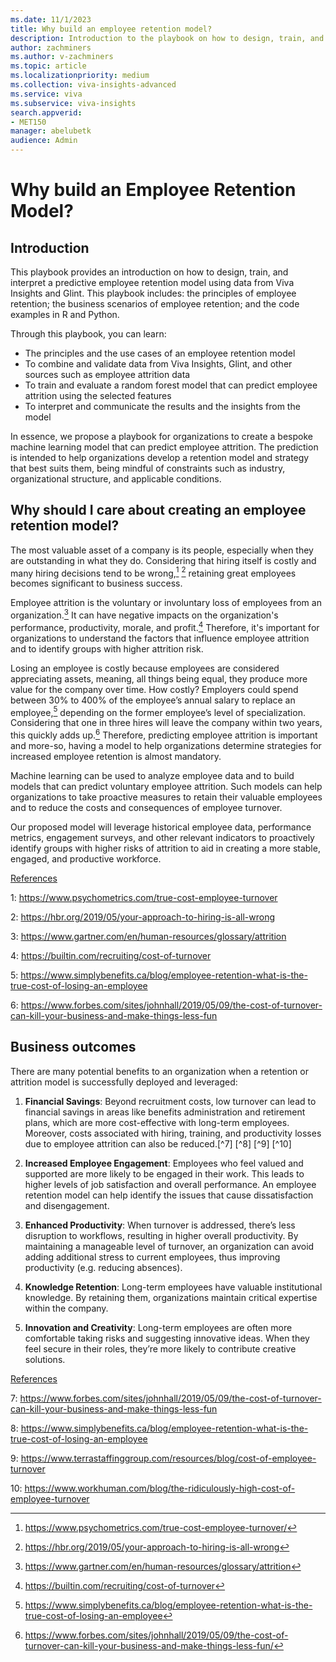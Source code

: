 ```yaml
---
ms.date: 11/1/2023
title: Why build an employee retention model?
description: Introduction to the playbook on how to design, train, and interpret a predictive employee retention model using data from Viva Insights and Glint.
author: zachminers
ms.author: v-zachminers
ms.topic: article
ms.localizationpriority: medium 
ms.collection: viva-insights-advanced 
ms.service: viva 
ms.subservice: viva-insights 
search.appverid: 
- MET150 
manager: abelubetk
audience: Admin
---
```


# Why build an Employee Retention Model?

## Introduction

This playbook provides an introduction on how to design, train, and interpret a predictive employee retention model using data from Viva Insights and Glint. This playbook includes: the principles of employee retention; the business scenarios of employee retention; and the code examples in R and Python.

Through this playbook, you can learn:

- The principles and the use cases of an employee retention model
- To combine and validate data from Viva Insights, Glint, and other sources such as employee attrition data
- To train and evaluate a random forest model that can predict employee attrition using the selected features
- To interpret and communicate the results and the insights from the model

In essence, we propose a playbook for organizations to create a bespoke machine learning model that can predict employee attrition. The prediction is intended to help organizations develop a retention model and strategy that best suits them, being mindful of constraints such as industry, organizational structure, and applicable conditions.

## Why should I care about creating an employee retention model?

The most valuable asset of a company is its people, especially when they are outstanding in what they do. Considering that hiring itself is costly and many hiring decisions tend to be wrong,[^1] [^2] retaining great employees becomes significant to business success.  

Employee attrition is the voluntary or involuntary loss of employees from an organization.[^3] It can have negative impacts on the organization's performance, productivity, morale, and profit.[^4] Therefore, it's important for organizations to understand the factors that influence employee attrition and to identify groups with higher attrition risk.

Losing an employee is costly because employees are considered appreciating assets, meaning, all things being equal, they produce more value for the company over time. How costly? Employers could spend between 30% to 400% of the employee’s annual salary to replace an employee,[^5] depending on the former employee’s level of specialization. Considering that one in three hires will leave the company within two years, this quickly adds up.[^6] Therefore, predicting employee attrition is important and more-so, having a model to help organizations determine strategies for increased employee retention is almost mandatory.  

Machine learning can be used to analyze employee data and to build models that can predict voluntary employee attrition. Such models can help organizations to take proactive measures to retain their valuable employees and to reduce the costs and consequences of employee turnover.  

Our proposed model will leverage historical employee data, performance metrics, engagement surveys, and other relevant indicators to proactively identify groups with higher risks of attrition to aid in creating a more stable, engaged, and productive workforce.

[^1]: <https://www.psychometrics.com/true-cost-employee-turnover/>
[^2]: <https://hbr.org/2019/05/your-approach-to-hiring-is-all-wrong>
[^3]: <https://www.gartner.com/en/human-resources/glossary/attrition>
[^4]: <https://builtin.com/recruiting/cost-of-turnover>
[^5]: <https://www.simplybenefits.ca/blog/employee-retention-what-is-the-true-cost-of-losing-an-employee>
[^6]: <https://www.forbes.com/sites/johnhall/2019/05/09/the-cost-of-turnover-can-kill-your-business-and-make-things-less-fun/>

<ins>References</ins>

1: <https://www.psychometrics.com/true-cost-employee-turnover>

2: <https://hbr.org/2019/05/your-approach-to-hiring-is-all-wrong>

3: <https://www.gartner.com/en/human-resources/glossary/attrition>

4: <https://builtin.com/recruiting/cost-of-turnover>

5: <https://www.simplybenefits.ca/blog/employee-retention-what-is-the-true-cost-of-losing-an-employee>

6: <https://www.forbes.com/sites/johnhall/2019/05/09/the-cost-of-turnover-can-kill-your-business-and-make-things-less-fun>

## Business outcomes

There are many potential benefits to an organization when a retention or attrition model is successfully deployed and leveraged:

1. **Financial Savings**: Beyond recruitment costs, low turnover can lead to financial savings in areas like benefits administration and retirement plans, which are more cost-effective with long-term employees. Moreover, costs associated with hiring, training, and productivity losses due to employee attrition can also be reduced.[^7] [^8] [^9] [^10]

2. **Increased Employee Engagement**: Employees who feel valued and supported are more likely to be engaged in their work. This leads to higher levels of job satisfaction and overall performance. An employee retention model can help identify the issues that cause dissatisfaction and disengagement.

3. **Enhanced Productivity**: When turnover is addressed, there’s less disruption to workflows, resulting in higher overall productivity. By maintaining a manageable level of turnover, an organization can avoid adding additional stress to current employees, thus improving productivity (e.g. reducing absences).

4. **Knowledge Retention**: Long-term employees have valuable institutional knowledge. By retaining them, organizations maintain critical expertise within the company.

5. **Innovation and Creativity**: Long-term employees are often more comfortable taking risks and suggesting innovative ideas. When they feel secure in their roles, they’re more likely to contribute creative solutions.

<ins>References</ins>

7: <https://www.forbes.com/sites/johnhall/2019/05/09/the-cost-of-turnover-can-kill-your-business-and-make-things-less-fun>

8: <https://www.simplybenefits.ca/blog/employee-retention-what-is-the-true-cost-of-losing-an-employee>

9: <https://www.terrastaffinggroup.com/resources/blog/cost-of-employee-turnover>

10: <https://www.workhuman.com/blog/the-ridiculously-high-cost-of-employee-turnover>
